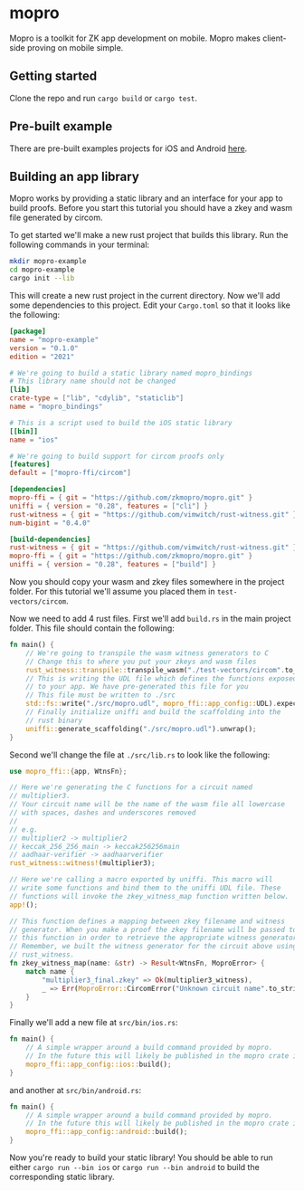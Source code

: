 # mopro

Mopro is a toolkit for ZK app development on mobile. Mopro makes client-side proving on mobile simple.

## Getting started

Clone the repo and run `cargo build` or `cargo test`.

## Pre-built example

There are pre-built examples projects for iOS and Android [here](https://github.com/vimwitch/mopro-app).

## Building an app library

Mopro works by providing a static library and an interface for your app to build proofs. Before you start this tutorial you should have a zkey and wasm file generated by circom.

To get started we'll make a new rust project that builds this library. Run the following commands in your terminal:

```sh
mkdir mopro-example
cd mopro-example
cargo init --lib
```

This will create a new rust project in the current directory. Now we'll add some dependencies to this project. Edit your `Cargo.toml` so that it looks like the following:

```toml
[package]
name = "mopro-example"
version = "0.1.0"
edition = "2021"

# We're going to build a static library named mopro_bindings
# This library name should not be changed
[lib]
crate-type = ["lib", "cdylib", "staticlib"]
name = "mopro_bindings"

# This is a script used to build the iOS static library
[[bin]]
name = "ios"

# We're going to build support for circom proofs only
[features]
default = ["mopro-ffi/circom"]

[dependencies]
mopro-ffi = { git = "https://github.com/zkmopro/mopro.git" }
uniffi = { version = "0.28", features = ["cli"] }
rust-witness = { git = "https://github.com/vimwitch/rust-witness.git" }
num-bigint = "0.4.0"

[build-dependencies]
rust-witness = { git = "https://github.com/vimwitch/rust-witness.git" }
mopro-ffi = { git = "https://github.com/zkmopro/mopro.git" }
uniffi = { version = "0.28", features = ["build"] }
```

Now you should copy your wasm and zkey files somewhere in the project folder. For this tutorial we'll assume you placed them in `test-vectors/circom`.

Now we need to add 4 rust files. First we'll add `build.rs` in the main project folder. This file should contain the following:

```rust
fn main() {
    // We're going to transpile the wasm witness generators to C
    // Change this to where you put your zkeys and wasm files
    rust_witness::transpile::transpile_wasm("./test-vectors/circom".to_string());
    // This is writing the UDL file which defines the functions exposed 
    // to your app. We have pre-generated this file for you
    // This file must be written to ./src
    std::fs::write("./src/mopro.udl", mopro_ffi::app_config::UDL).expect("Failed to write UDL");
    // Finally initialize uniffi and build the scaffolding into the
    // rust binary
    uniffi::generate_scaffolding("./src/mopro.udl").unwrap();
}
```

Second we'll change the file at `./src/lib.rs` to look like the following:

```rust
use mopro_ffi::{app, WtnsFn};

// Here we're generating the C functions for a circuit named
// multiplier3.
// Your circuit name will be the name of the wasm file all lowercase
// with spaces, dashes and underscores removed
//
// e.g. 
// multiplier2 -> multiplier2
// keccak_256_256_main -> keccak256256main
// aadhaar-verifier -> aadhaarverifier
rust_witness::witness!(multiplier3);

// Here we're calling a macro exported by uniffi. This macro will
// write some functions and bind them to the uniffi UDL file. These
// functions will invoke the zkey_witness_map function written below.
app!();

// This function defines a mapping between zkey filename and witness
// generator. When you make a proof the zkey filename will be passed to
// this function in order to retrieve the appropriate witness generator.
// Remember, we built the witness generator for the circuit above using
// rust_witness.
fn zkey_witness_map(name: &str) -> Result<WtnsFn, MoproError> {
    match name {
        "multiplier3_final.zkey" => Ok(multiplier3_witness),
        _ => Err(MoproError::CircomError("Unknown circuit name".to_string())),
    }
}
```

Finally we'll add a new file at `src/bin/ios.rs`:

```rust
fn main() {
    // A simple wrapper around a build command provided by mopro.
    // In the future this will likely be published in the mopro crate itself.
    mopro_ffi::app_config::ios::build();
}
```

and another at `src/bin/android.rs`:

```rust
fn main() {
    // A simple wrapper around a build command provided by mopro.
    // In the future this will likely be published in the mopro crate itself.
    mopro_ffi::app_config::android::build();
}
```

Now you're ready to build your static library! You should be able to run either `cargo run --bin ios` or `cargo run --bin android` to build the corresponding static library.

